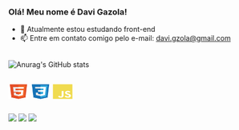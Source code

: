 ### Olá! Meu nome é Davi Gazola!

- 🌱 Atualmente estou estudando front-end
- 📫 Entre em contato comigo pelo e-mail: davi.gzola@gmail.com

##

![Anurag's GitHub stats](https://github-readme-stats.vercel.app/api?username=davigzola&show_icons=true&theme=dark&icon) 

<div style="display: inline_block"><br>
  <img align="center" alt="Davi-HTML" height="30" width="40" src="https://raw.githubusercontent.com/devicons/devicon/master/icons/html5/html5-original.svg">
  <img align="center" alt="Davi-CSS" height="30" width="40" src="https://raw.githubusercontent.com/devicons/devicon/master/icons/css3/css3-original.svg">
  <img align="center" alt="Davi-Js" height="30" width="40" src="https://raw.githubusercontent.com/devicons/devicon/master/icons/javascript/javascript-plain.svg">
  <src="https://media.discordapp.net/attachments/639956127056134178/890373478988013628/Publicacoes_Instagram_1_1.png?width=676&height=676">
</div>
  
  ##
  
  <a href="https://www.linkedin.com/in/davi-gazola-30702b234/" target="_blank"><img src="https://img.shields.io/badge/LinkedIn-0077B5?style=for-the-badge&logo=linkedin&logoColor=white" target="_blank"></a>  <a href="https://www.facebook.com/profile.php?id=100078263245185" target="_blank"><img src="https://img.shields.io/badge/Facebook-1877F2?style=for-the-badge&logo=facebook&logoColor=white" target="_blank"></a>  <a href="https://www.instagram.com/davi_gazola/" target="_blank"><img src="https://img.shields.io/badge/Instagram-E4405F?style=for-the-badge&logo=instagram&logoColor=white" target="_blank"></a>
  
  


